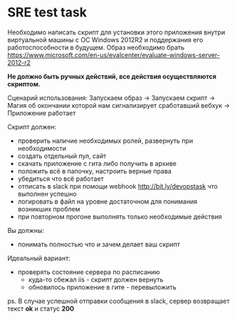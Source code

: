 ﻿# SRE test task

Необходимо написать скрипт для установки этого приложения внутри виртуальной машины с ОС Windows 2012R2 и поддержания его работоспособности в будущем. Образ необходимо брать https://www.microsoft.com/en-us/evalcenter/evaluate-windows-server-2012-r2

**Не должно быть ручных действий, все действия осуществляются скриптом.**

Сценарий использования:
Запускаем образ -> Запускаем скрипт -> Магия об окончании которой нам сигнализирует сработавший вебхук -> Приложение работает

Скрипт должен:
* проверить наличие необходимых ролей, развернуть при необходимости
* создать отдельный пул, сайт
* скачать приложение с гита либо получить в архиве
* положить всё в папочку, настроить верные права
* убедиться что всё работает
* отписать в slack при помощи webhook http://bit.ly/devopstask что выполнен успешно
* логировать в файл на уровне достаточном для понимания возникших проблем
* при повторном прогоне выполнять только необходимые действия

Вы должны:
* понимать полностью что и зачем делает ваш скрипт

Идеальный вариант:
* проверять состояние сервера по расписанию
  * куда-то сбежал iis - скрипт должен вернуть
  * обновилось приложение в гите - перевыложить

ps. В случае успешной отправки сообщения в slack, сервер возвращает текст **ok** и статус **200**
